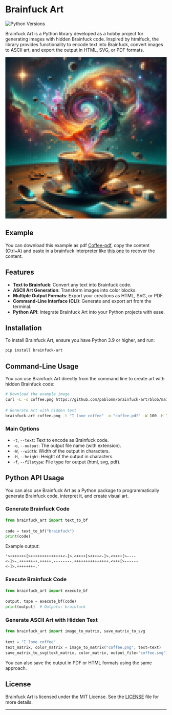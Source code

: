 # Brainfuck Art

![Python Versions](https://img.shields.io/badge/python-3.9%20|%203.10%20|%203.11%20|%203.12-blue)


Brainfuck Art is a Python library developed as a hobby project for generating images with hidden Brainfuck code. Inspired by htmlfuck, the library provides functionality to encode text into Brainfuck, convert images to ASCII art, and export the output in HTML, SVG, or PDF formats.

![Coffee](./docs/assets/coffee.svg)

## Example


You can download this example as pdf [Coffee-pdf](./docs/assets/coffee.pdf?raw=True), copy the content (Ctrl+A) and paste in a brainfuck interpreter like [this one](https://copy.sh/brainfuck/) to recover the content.


## Features

- **Text to Brainfuck**: Convert any text into Brainfuck code.
- **ASCII Art Generation**: Transform images into color blocks.
- **Multiple Output Formats**: Export your creations as HTML, SVG, or PDF.
- **Command-Line Interface (CLI)**: Generate and export art from the terminal.
- **Python API**: Integrate Brainfuck Art into your Python projects with ease.

## Installation

To install Brainfuck Art, ensure you have Python 3.9 or higher, and run:

```bash
pip install brainfuck-art
```

## Command-Line Usage

You can use Brainfuck Art directly from the command line to create art with hidden Brainfuck code:

```bash
# Download the example image
curl -L -o coffee.png https://github.com/pablomm/brainfuck-art/blob/main/docs/assets/coffee.png\?raw\=true

# Generate Art with hidden text
brainfuck-art coffee.png -t "I love coffee" -o "coffee.pdf" -W 100 -H 100
```

### Main Options

- `-t`, `--text`: Text to encode as Brainfuck code.
- `-o`, `--output`: The output file name (with extension).
- `-W`, `--width`: Width of the output in characters.
- `-H`, `--height`: Height of the output in characters.
- `-f`, `--filetype`: File type for output (html, svg, pdf).

## Python API Usage

You can also use Brainfuck Art as a Python package to programmatically generate Brainfuck code, interpret it, and create visual art.

### Generate Brainfuck Code

```python
from brainfuck_art import text_to_bf

code = text_to_bf("brainfuck")
print(code)
```

Example output:

```
'>+++++++[>++++++++++++++<-]>.<++++[>++++<-]>.<++++[>----<-]>-.++++++++.+++++.--------.+++++++++++++++.<+++[>------<-]>.++++++++.'
```

### Execute Brainfuck Code


```python
from brainfuck_art import execute_bf

output, tape = execute_bf(code)
print(output)  # Outputs: brainfuck
```

### Generate ASCII Art with Hidden Text

```python
from brainfuck_art import image_to_matrix, save_matrix_to_svg

text = "I love coffee"
text_matrix, color_matrix = image_to_matrix("coffee.png", text=text)
save_matrix_to_svg(text_matrix, color_matrix, output_file="coffee.svg")
```

You can also save the output in PDF or HTML formats using the same approach.



## License

Brainfuck Art is licensed under the MIT License. See the [LICENSE](LICENSE) file for more details.

---